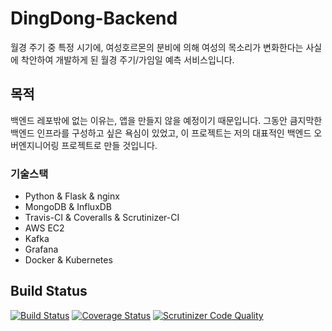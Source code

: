# DingDong-Backend
월경 주기 중 특정 시기에, 여성호르몬의 분비에 의해 여성의 목소리가 변화한다는 사실에 착안하여 개발하게 된 월경 주기/가임일 예측 서비스입니다.

## 목적
백엔드 레포밖에 없는 이유는, 앱을 만들지 않을 예정이기 때문입니다. 그동안 큼지막한 백엔드 인프라를 구성하고 싶은 욕심이 있었고, 이 프로젝트는 저의 대표적인 백엔드 오버엔지니어링 프로젝트로 만들 것입니다.

### 기술스택
- Python & Flask & nginx
- MongoDB & InfluxDB
- Travis-CI & Coveralls & Scrutinizer-CI
- AWS EC2
- Kafka
- Grafana
- Docker & Kubernetes

## Build Status
[![Build Status](https://travis-ci.org/DSM-DingDong/DingDong-Backend.svg?branch=master)](https://travis-ci.org/DSM-DingDong/DingDong-Backend) [![Coverage Status](https://coveralls.io/repos/github/DSM-DingDong/DingDong-Backend/badge.svg?branch=master)](https://coveralls.io/github/DSM-DingDong/DingDong-Backend?branch=master) [![Scrutinizer Code Quality](https://scrutinizer-ci.com/g/DSM-DingDong/DingDong-Backend/badges/quality-score.png?b=master)](https://scrutinizer-ci.com/g/DSM-DingDong/DingDong-Backend/?branch=master)